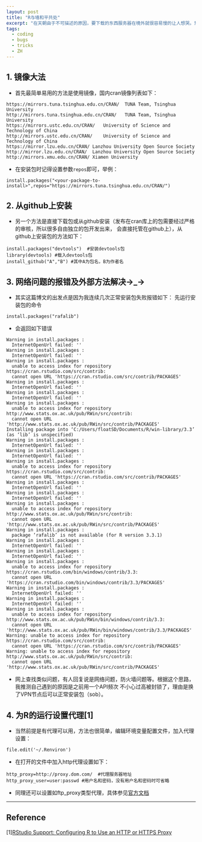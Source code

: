```yaml
---
layout: post
title: "R与墙和平共处"
excerpt: "在天朝由于不可描述的原因，要下载的东西服务器在境外就很容易慢的让人想哭。常用幸福安心翻墙工具VPN，VPS。不过这里不是讲翻墙的，事实上由于不可描述的干预和影响，VPN和VPS经常会在不可抗力影响下间歇下线。本文内容包括：(i)利用镜像无脑安包；(ii)从github上安装包；(iii)从打包文件本地安装包；(iii)过程中遇到的一个奇妙error及其解决；(iv)为RStudio设置代理。"
tags:
  - coding
  - bugs
  - tricks
  - ZH
---
```


## 1. 镜像大法
- 首先最简单易用的方法是使用镜像，国内cran镜像列表如下：
```
https://mirrors.tuna.tsinghua.edu.cn/CRAN/	TUNA Team, Tsinghua University
http://mirrors.tuna.tsinghua.edu.cn/CRAN/	TUNA Team, Tsinghua University
https://mirrors.ustc.edu.cn/CRAN/	University of Science and Technology of China
http://mirrors.ustc.edu.cn/CRAN/	University of Science and Technology of China
https://mirror.lzu.edu.cn/CRAN/	Lanzhou University Open Source Society
http://mirror.lzu.edu.cn/CRAN/	Lanzhou University Open Source Society
http://mirrors.xmu.edu.cn/CRAN/	Xiamen University
```
- 在安装包时记得设置参数`repos`即可，举例：
```
install.packages("<your-package-to-install>",repos="https://mirrors.tuna.tsinghua.edu.cn/CRAN/")
```

## 2. 从github上安装
- 另一个方法是直接下载包或从github安装（发布在cran库上的包需要经过严格的审核，所以很多自由独立的包开发出来，
会直接托管在github上），从github上安装包的方法如下：
```
install.packages("devtools")  #安装devtools包
library(devtools) #载入devtools包
install_github("A","B") #其中A为包名，B为作者名
```

## 3. 网络问题的报错及外部方法解决→\_→
- 其实这篇博文的出发点是因为我连续几次正常安装包失败报错如下： 先运行安装包的命令
```
install.packages("rafalib")

```

- 会返回如下错误

``` 
Warning in install.packages :
  InternetOpenUrl failed: ''
Warning in install.packages :
  InternetOpenUrl failed: ''
Warning in install.packages :
  unable to access index for repository https://cran.rstudio.com/src/contrib:
  cannot open URL 'https://cran.rstudio.com/src/contrib/PACKAGES'
Warning in install.packages :
  InternetOpenUrl failed: ''
Warning in install.packages :
  InternetOpenUrl failed: ''
Warning in install.packages :
  unable to access index for repository http://www.stats.ox.ac.uk/pub/RWin/src/contrib:
  cannot open URL 'http://www.stats.ox.ac.uk/pub/RWin/src/contrib/PACKAGES'
Installing package into ‘C:/Users/floatSD/Documents/R/win-library/3.3’
(as ‘lib’ is unspecified)
Warning in install.packages :
  InternetOpenUrl failed: ''
Warning in install.packages :
  InternetOpenUrl failed: ''
Warning in install.packages :
  unable to access index for repository https://cran.rstudio.com/src/contrib:
  cannot open URL 'https://cran.rstudio.com/src/contrib/PACKAGES'
Warning in install.packages :
  InternetOpenUrl failed: ''
Warning in install.packages :
  InternetOpenUrl failed: ''
Warning in install.packages :
  unable to access index for repository http://www.stats.ox.ac.uk/pub/RWin/src/contrib:
  cannot open URL 'http://www.stats.ox.ac.uk/pub/RWin/src/contrib/PACKAGES'
Warning in install.packages :
  package ‘rafalib’ is not available (for R version 3.3.1)
Warning in install.packages :
  InternetOpenUrl failed: ''
Warning in install.packages :
  InternetOpenUrl failed: ''
Warning in install.packages :
  unable to access index for repository https://cran.rstudio.com/bin/windows/contrib/3.3:
  cannot open URL 'https://cran.rstudio.com/bin/windows/contrib/3.3/PACKAGES'
Warning in install.packages :
  InternetOpenUrl failed: ''
Warning in install.packages :
  InternetOpenUrl failed: ''
Warning in install.packages :
  unable to access index for repository http://www.stats.ox.ac.uk/pub/RWin/bin/windows/contrib/3.3:
  cannot open URL 'http://www.stats.ox.ac.uk/pub/RWin/bin/windows/contrib/3.3/PACKAGES'
Warning: unable to access index for repository https://cran.rstudio.com/src/contrib:
  cannot open URL 'https://cran.rstudio.com/src/contrib/PACKAGES'
Warning: unable to access index for repository http://www.stats.ox.ac.uk/pub/RWin/src/contrib:
  cannot open URL 'http://www.stats.ox.ac.uk/pub/RWin/src/contrib/PACKAGES'
```

- 网上查找类似问题，有人回复说是网络问题，防火墙问题等。根据这个思路，我推测自己遇到的原因是之前用一个API频次
不小心过高被封锁了，理由是换了VPN节点后可以正常安装包（sob）。

## 4. 为R的运行设置代理[1]
- 当然前提是有代理可以用，方法也很简单，编辑环境变量配置文件，加入代理设置：
```
file.edit('~/.Renviron')
```
- 在打开的文件中加入http代理设置如下：
```
http_proxy=http://proxy.dom.com/  #代理服务器地址
http_proxy_user=user:passwd #用户名和密码，没有用户名和密码时可省略
```
- 同理还可以设置如ftp_proxy类型代理，具体参见[官方文档](https://curl.haxx.se/libcurl/c/libcurl-tutorial.html)

-----
## Reference
[1][RStudio Support: Configuring R to Use an HTTP or HTTPS Proxy](https://support.rstudio.com/hc/en-us/articles/200488488-Configuring-R-to-Use-an-HTTP-or-HTTPS-Proxy)
